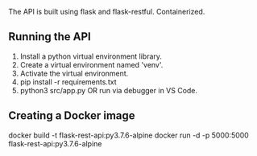 The API is built using flask and flask-restful. Containerized.

## Running the API

1. Install a python virtual environment library.
2. Create a virtual environment named 'venv'.
3. Activate the virtual environment.
4. pip install -r requirements.txt
5. python3 src/app.py OR run via debugger in VS Code.

## Creating a Docker image
docker build -t flask-rest-api:py3.7.6-alpine 
docker run -d -p 5000:5000 flask-rest-api:py3.7.6-alpine
